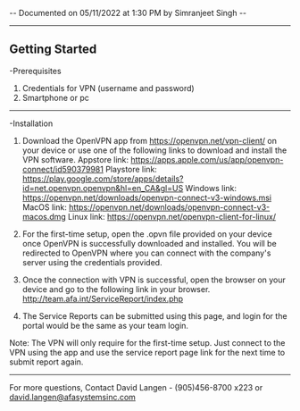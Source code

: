 -- Documented on 05/11/2022 at 1:30 PM by Simranjeet Singh --

----------------------------------------------------
Getting Started
----------------------------------------------------

-Prerequisites

1. Credentials for VPN (username and password)
2. Smartphone or pc

----------------------------------------------------

-Installation

1. Download the OpenVPN app from https://openvpn.net/vpn-client/ on your device or use one of the following links to download and install the VPN software.
Appstore link: https://apps.apple.com/us/app/openvpn-connect/id590379981
Playstore link: https://play.google.com/store/apps/details?id=net.openvpn.openvpn&hl=en_CA&gl=US
Windows link: https://openvpn.net/downloads/openvpn-connect-v3-windows.msi
MacOS link: https://openvpn.net/downloads/openvpn-connect-v3-macos.dmg
Linux link: https://openvpn.net/openvpn-client-for-linux/

2. For the first-time setup, open the .opvn file provided on your device once OpenVPN is successfully downloaded and installed. You will be redirected to OpenVPN where you can connect with the company's server using the credentials provided.

3. Once the connection with VPN is successful, open the browser on your device and go to the following link in your browser.
http://team.afa.int/ServiceReport/index.php

4. The Service Reports can be submitted using this page, and login for the portal would be the same as your team login.

Note: The VPN will only require for the first-time setup. Just connect to the VPN using the app and use the service report page link for the next time to submit report again.

----------------------------------------------------

For more questions,
Contact David Langen - (905)456-8700 x223 or david.langen@afasystemsinc.com